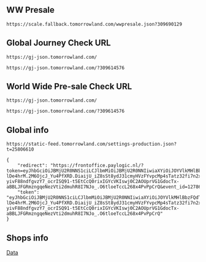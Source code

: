## WW Presale
```url
https://scale.fallback.tomorrowland.com/wwpresale.json?309690129
```


## Global Journey Check URL

```url
https://gj-json.tomorrowland.com/

https://gj-json.tomorrowland.com/?309614576
```


## World Wide Pre-sale Check URL

```url
https://gj-json.tomorrowland.com/

https://gj-json.tomorrowland.com/?309614576
```


## Global info
```url
https://static-feed.tomorrowland.com/settings-production.json?t=25806610
```


```
{
	"redirect": "https://frontoffice.paylogic.nl/?token=eyJhbGciOiJBMjU2R0NNS1ciLCJlbmMiOiJBMjU2R0NNIiwiaXYiOiJOYVlkMHlBbzFQdThQOVpRIiwidGFnIjoiS2k0cmVzcTNKRnhrLWM2NzhfNmF2dyIsInppcCI6IkRFRiJ9.U34EChN2pPkHC9N5F2C5xSnSTZaRaMlM0SI-lDe4hrM.2M6OjcJ_Yu4PfXRD.DiaijU_iZ8sSt8ydJ31cmyHVzFYvpcMp4sTatz32fi7n2xFJyjuXuc_ZGY_MdE1udFz_dlHnVM9T4M6Ji8T1ME4ZvosunEXFDpNYWK5pIneL_mFxZE7-yivF88ndfgvzY7_ocrISQ91-t5EtCcQ0rixIGYcVKIswj0C2AOUprVG1GdocTx-aBBLJFGRmzngqeNezVti2dmuhR8I7NJo_.O6tloeTccL268x4PvPpCrQ&event_id=127866&point_of_sale_id=11647",
	"token": "eyJhbGciOiJBMjU2R0NNS1ciLCJlbmMiOiJBMjU2R0NNIiwiaXYiOiJOYVlkMHlBbzFQdThQOVpRIiwidGFnIjoiS2k0cmVzcTNKRnhrLWM2NzhfNmF2dyIsInppcCI6IkRFRiJ9.U34EChN2pPkHC9N5F2C5xSnSTZaRaMlM0SI-lDe4hrM.2M6OjcJ_Yu4PfXRD.DiaijU_iZ8sSt8ydJ31cmyHVzFYvpcMp4sTatz32fi7n2xFJyjuXuc_ZGY_MdE1udFz_dlHnVM9T4M6Ji8T1ME4ZvosunEXFDpNYWK5pIneL_mFxZE7-yivF88ndfgvzY7_ocrISQ91-t5EtCcQ0rixIGYcVKIswj0C2AOUprVG1GdocTx-aBBLJFGRmzngqeNezVti2dmuhR8I7NJo_.O6tloeTccL268x4PvPpCrQ"
}
```


## Shops info
[Data](https://static-feed.tomorrowland.com/settings-production.json)